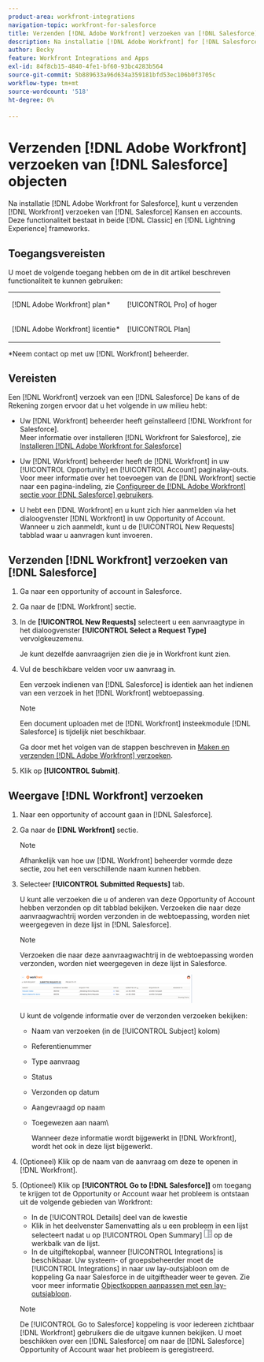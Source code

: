 ```yaml
---
product-area: workfront-integrations
navigation-topic: workfront-for-salesforce
title: Verzenden [!DNL Adobe Workfront] verzoeken van [!DNL Salesforce] objecten
description: Na installatie [!DNL Adobe Workfront] for [!DNL Salesforce], you can submit [!DNL Workfront] verzoeken van [!DNL Salesforce] Kansen en accounts. Deze functionaliteit is beschikbaar in zowel de raamwerken voor klassieke en bliksemervaring.
author: Becky
feature: Workfront Integrations and Apps
exl-id: 84f8cb15-4840-4fe1-bf60-93bc4283b564
source-git-commit: 5b889633a96d634a359181bfd53ec106b0f3705c
workflow-type: tm+mt
source-wordcount: '518'
ht-degree: 0%

---
```


# Verzenden [!DNL Adobe Workfront] verzoeken van [!DNL Salesforce] objecten

Na installatie [!DNL Adobe Workfront for Salesforce], kunt u verzenden [!DNL Workfront] verzoeken van [!DNL Salesforce] Kansen en accounts. Deze functionaliteit bestaat in beide [!DNL Classic] en [!DNL Lightning Experience] frameworks.

## Toegangsvereisten

U moet de volgende toegang hebben om de in dit artikel beschreven functionaliteit te kunnen gebruiken:

<table style="table-layout:auto"> 
 <col> 
 <col> 
 <tbody> 
  <tr> 
   <td role="rowheader"><p>[!DNL Adobe Workfront] plan*</p></td> 
   <td> <p>[!UICONTROL Pro] of hoger</p> </td> 
  </tr> 
  <tr> 
   <td role="rowheader"><p>[!DNL Adobe Workfront] licentie*</p></td> 
   <td> <p>[!UICONTROL Plan]</p> </td> 
  </tr> 
 </tbody> 
</table>

&#42;Neem contact op met uw [!DNL Workfront] beheerder.

## Vereisten

Een [!DNL Workfront] verzoek van een [!DNL Salesforce] De kans of de Rekening zorgen ervoor dat u het volgende in uw milieu hebt:

* Uw [!DNL Workfront] beheerder heeft geïnstalleerd [!DNL Workfront for Salesforce].\
   Meer informatie over installeren [!DNL Workfront for Salesforce], zie [Installeren [!DNL Adobe Workfront for Salesforce]](../../workfront-integrations-and-apps/using-workfront-with-salesforce/install-workfront-for-salesforce.md)

* Uw [!DNL Workfront] beheerder heeft de [!DNL Workfront] in uw [!UICONTROL Opportunity] en [!UICONTROL Account] paginalay-outs.\
   Voor meer informatie over het toevoegen van de [!DNL Workfront] sectie naar een pagina-indeling, zie [Configureer de [!DNL Adobe Workfront] sectie voor [!DNL Salesforce] gebruikers](../../workfront-integrations-and-apps/using-workfront-with-salesforce/configure-wf-section-for-salesforce-users.md).

* U hebt een [!DNL Workfront] en u kunt zich hier aanmelden via het dialoogvenster [!DNL Workfront] in uw Opportunity of Account.\
   Wanneer u zich aanmeldt, kunt u de [!UICONTROL New Requests] tabblad waar u aanvragen kunt invoeren.

## Verzenden [!DNL Workfront] verzoeken van [!DNL Salesforce]

1. Ga naar een opportunity of account in Salesforce.
1. Ga naar de [!DNL Workfront] sectie.
1. In de **[!UICONTROL New Requests]** selecteert u een aanvraagtype in het dialoogvenster **[!UICONTROL Select a Request Type]** vervolgkeuzemenu.

   Je kunt dezelfde aanvraagrijen zien die je in Workfront kunt zien.

1. Vul de beschikbare velden voor uw aanvraag in.

   Een verzoek indienen van [!DNL Salesforce] is identiek aan het indienen van een verzoek in het [!DNL Workfront] webtoepassing.

   >[!NOTE]
   >
   >Een document uploaden met de [!DNL Workfront] insteekmodule [!DNL Salesforce] is tijdelijk niet beschikbaar.

   Ga door met het volgen van de stappen beschreven in [Maken en verzenden [!DNL Adobe Workfront] verzoeken](../../manage-work/requests/create-requests/create-submit-requests.md).

1. Klik op **[!UICONTROL Submit]**.

## Weergave [!DNL Workfront] verzoeken

1. Naar een opportunity of account gaan in [!DNL Salesforce].
1. Ga naar de **[!DNL Workfront]** sectie.

   >[!NOTE]
   >
   >Afhankelijk van hoe uw [!DNL Workfront] beheerder vormde deze sectie, zou het een verschillende naam kunnen hebben.

1. Selecteer **[!UICONTROL Submitted Requests]** tab.

   U kunt alle verzoeken die u of anderen van deze Opportunity of Account hebben verzonden op dit tabblad bekijken. Verzoeken die naar deze aanvraagwachtrij worden verzonden in de webtoepassing, worden niet weergegeven in deze lijst in [!DNL Salesforce].

   >[!NOTE]
   >
   >Verzoeken die naar deze aanvraagwachtrij in de webtoepassing worden verzonden, worden niet weergegeven in deze lijst in Salesforce.

   ![salesforce_submitted_Requests.png](assets/salesforce-submitted-requests-350x58.png)

   U kunt de volgende informatie over de verzonden verzoeken bekijken:

   * Naam van verzoeken (in de [!UICONTROL Subject] kolom)
   * Referentienummer
   * Type aanvraag
   * Status
   * Verzonden op datum
   * Aangevraagd op naam
   * Toegewezen aan naam\

      Wanneer deze informatie wordt bijgewerkt in [!DNL Workfront], wordt het ook in deze lijst bijgewerkt.

1. (Optioneel) Klik op de naam van de aanvraag om deze te openen in [!DNL Workfront].

1. (Optioneel) Klik op **[!UICONTROL Go to [!DNL Salesforce]]** om toegang te krijgen tot de Opportunity or Account waar het probleem is ontstaan uit de volgende gebieden van Workfront:

   * In de [!UICONTROL Details] deel van de kwestie
   * Klik in het deelvenster Samenvatting als u een probleem in een lijst selecteert nadat u op [!UICONTROL Open Summary] ![](assets/summary-panel-icon.png) op de werkbalk van de lijst.
   * In de uitgiftekopbal, wanneer [!UICONTROL Integrations] is beschikbaar. Uw systeem- of groepsbeheerder moet de [!UICONTROL Integrations] in naar uw lay-outsjabloon om de koppeling Ga naar Salesforce in de uitgiftheader weer te geven. Zie voor meer informatie [Objectkoppen aanpassen met een lay-outsjabloon](../../administration-and-setup/customize-workfront/use-layout-templates/customize-object-headers.md).

   >[!NOTE]
   >
   >De [!UICONTROL Go to Salesforce] koppeling is voor iedereen zichtbaar [!DNL Workfront] gebruikers die de uitgave kunnen bekijken. U moet beschikken over een [!DNL Salesforce] om naar de [!DNL Salesforce] Opportunity of Account waar het probleem is geregistreerd.

